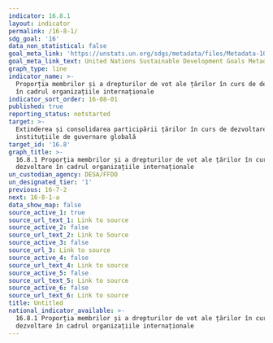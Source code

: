 ```yaml
---
indicator: 16.8.1
layout: indicator
permalink: /16-8-1/
sdg_goal: '16'
data_non_statistical: false
goal_meta_link: 'https://unstats.un.org/sdgs/metadata/files/Metadata-10-06-01.pdf'
goal_meta_link_text: United Nations Sustainable Development Goals Metadata (pdf 1361kB)
graph_type: line
indicator_name: >-
  Proporția membrilor și a drepturilor de vot ale țărilor în curs de dezvoltare
  în cadrul organizațiile internaționale
indicator_sort_order: 16-08-01
published: true
reporting_status: notstarted
target: >-
  Extinderea și consolidarea participării țărilor în curs de dezvoltare în
  instituțiile de guvernare globală
target_id: '16.8'
graph_title: >-
  16.8.1 Proporția membrilor și a drepturilor de vot ale țărilor în curs de
  dezvoltare în cadrul organizațiile internaționale
un_custodian_agency: DESA/FFDO
un_designated_tier: '1'
previous: 16-7-2
next: 16-8-1-a
data_show_map: false
source_active_1: true
source_url_text_1: Link to source
source_active_2: false
source_url_text_2: Link to Source
source_active_3: false
source_url_3: Link to source
source_active_4: false
source_url_text_4: Link to source
source_active_5: false
source_url_text_5: Link to source
source_active_6: false
source_url_text_6: Link to source
title: Untitled
national_indicator_available: >-
  16.8.1 Proporția membrilor și a drepturilor de vot ale țărilor în curs de
  dezvoltare în cadrul organizațiile internaționale
---
```

